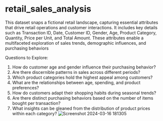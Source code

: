 # retail_sales_analysis

This dataset snaps a fictional retail landscape, capturing essential attributes that drive retail operations and customer interactions. It includes key details such as Transaction ID, Date, Customer ID, Gender, Age, Product Category, Quantity, Price per Unit, and Total Amount. These attributes enable a multifaceted exploration of sales trends, demographic influences, and purchasing behaviors

Questions to Explore:

1.  How do customer age and gender influence their purchasing behavior?
2.  Are there discernible patterns in sales across different periods?
3.  Which product categories hold the highest appeal among customers?
4.  What are the relationships between age, spending, and product preferences?
5.  How do customers adapt their shopping habits during seasonal trends?
6.  Are there distinct purchasing behaviors based on the number of items bought per transaction?
7.  What insights can be gleaned from the distribution of product prices within each category?
![Screenshot 2024-03-16 181305](https://github.com/Max030711/retail_sales_analysis/assets/141894473/93d554bd-56bd-468f-b1af-e4d49bcb64a4)
